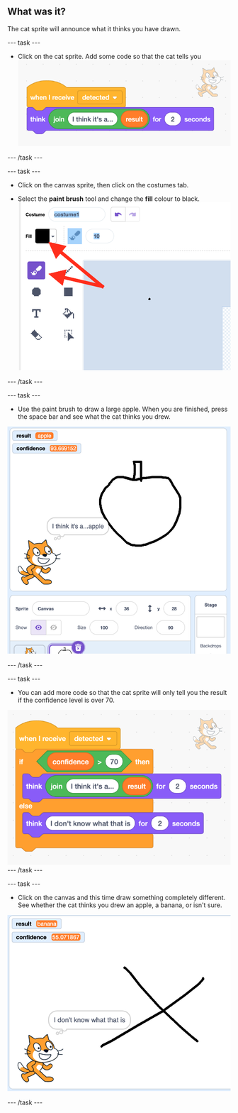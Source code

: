 ## What was it?

The cat sprite will announce what it thinks you have drawn.

--- task ---

+ Click on the cat sprite. Add some code so that the cat tells you
![Add code to say when broadcast detected, say what the result was](images/basic-cat.png)

--- /task ---


--- task ---
+ Click on the canvas sprite, then click on the costumes tab.

+ Select the **paint brush** tool and change the **fill** colour to black. 
![Paint brush tool selected and black fill colour](images/black-brush.png)

--- /task ---

--- task ---
+ Use the paint brush to draw a large apple. When you are finished, press the space bar and see what the cat thinks you drew. 

![Apple drawn on canvas, cat reports it's an apple](images/its-an-apple.png)

--- /task ---

--- task ---
+ You can add more code so that the cat sprite will only tell you the result if the confidence level is over 70. 

![Add code to only report the result if confidence over 70](images/cat-sprite.png)
--- /task ---

--- task ---
+ Click on the canvas and this time draw something completely different. See whether the cat thinks you drew an apple, a banana, or isn't sure.

![X drawn on the canvas, cat reports not knowing what was drawn](images/not-confident.png)

--- /task ---
